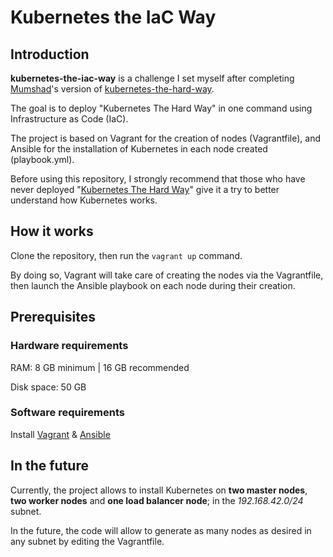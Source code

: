 # Kubernetes the IaC Way


## Introduction

**kubernetes-the-iac-way** is a challenge I set myself after completing [Mumshad](https://github.com/mmumshad)'s version of [kubernetes-the-hard-way](https://github.com/mmumshad/kubernetes-the-hard-way).

The goal is to deploy "Kubernetes The Hard Way" in one command using Infrastructure as Code (IaC).

The project is based on Vagrant for the creation of nodes (Vagrantfile), and Ansible for the installation of Kubernetes in each node created (playbook.yml).

Before using this repository, I strongly recommend that those who have never deployed "[Kubernetes The Hard Way](https://github.com/mmumshad/kubernetes-the-hard-way)" give it a try to better understand how Kubernetes works.


## How it works

Clone the repository, then run the `vagrant up` command.

By doing so, Vagrant will take care of creating the nodes via the Vagrantfile, then launch the Ansible playbook on each node during their creation.


## Prerequisites

### Hardware requirements

RAM: 8 GB minimum | 16 GB recommended

Disk space: 50 GB


### Software requirements

Install [Vagrant](https://www.vagrantup.com/downloads) & [Ansible](https://docs.ansible.com/ansible/latest/installation_guide/intro_installation.html)


## In the future

Currently, the project allows to install Kubernetes on **two master nodes**, **two worker nodes** and **one load balancer node**; in the *192.168.42.0/24* subnet.

In the future, the code will allow to generate as many nodes as desired in any subnet by editing the Vagrantfile.
